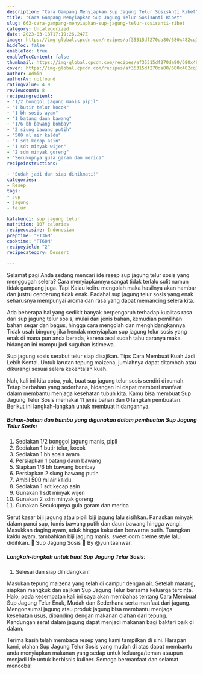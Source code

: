 ```yaml
---
description: "Cara Gampang Menyiapkan Sup Jagung Telur SosisAnti Ribet"
title: "Cara Gampang Menyiapkan Sup Jagung Telur SosisAnti Ribet"
slug: 663-cara-gampang-menyiapkan-sup-jagung-telur-sosisanti-ribet
category: Uncategorized
date: 2023-03-18T17:19:26.247Z
image: https://img-global.cpcdn.com/recipes/af35315df270da80/680x482cq70/sup-jagung-telur-sosis-foto-resep-utama.jpg
hideToc: false
enableToc: true
enableTocContent: false
thumbnail: https://img-global.cpcdn.com/recipes/af35315df270da80/680x482cq70/sup-jagung-telur-sosis-foto-resep-utama.jpg
cover: https://img-global.cpcdn.com/recipes/af35315df270da80/680x482cq70/sup-jagung-telur-sosis-foto-resep-utama.jpg
author: Admin
authorAv: notfound
ratingvalue: 4.9
reviewcount: 8
recipeingredient:
- "1/2 bonggol jagung manis pipil"
- "1 butir telur kocok"
- "1 bh sosis ayam"
- "1 batang daun bawang"
- "1/6 bh bawang bombay"
- "2 siung bawang putih"
- "500 ml air kaldu"
- "1 sdt kecap asin"
- "1 sdt minyak wijen"
- "2 sdm minyak goreng"
- "Secukupnya gula garam dan merica"
recipeinstructions:

- "Sudah jadi dan siap dinikmati!"
categories:
- Resep
tags:
- sup
- jagung
- telur

katakunci: sup jagung telur 
nutrition: 107 calories
recipecuisine: Indonesian
preptime: "PT36M"
cooktime: "PT60M"
recipeyield: "2"
recipecategory: Dessert

---
```



Selamat pagi Anda sedang mencari ide resep sup jagung telur sosis yang menggugah selera? Cara menyiapkannya sangat tidak terlalu sulit namun tidak gampang juga. Tapi Kalau keliru mengolah maka hasilnya akan hambar dan justru cenderung tidak enak. Padahal sup jagung telur sosis yang enak seharusnya mempunyai aroma dan rasa yang dapat memancing selera kita.


Ada beberapa hal yang sedikit banyak berpengaruh terhadap kualitas rasa dari sup jagung telur sosis, mulai dari jenis bahan, kemudian pemilihan bahan segar dan bagus, hingga cara mengolah dan menghidangkannya. Tidak usah bingung jika hendak menyiapkan sup jagung telur sosis yang enak di mana pun anda berada, karena asal sudah tahu caranya maka hidangan ini mampu jadi suguhan istimewa.

Sup jagung sosis serabut telur siap disajikan. Tips Cara Membuat Kuah Jadi Lebih Kental. Untuk larutan tepung maizena, jumlahnya dapat ditambah atau dikurangi sesuai selera kekentalan kuah.


Nah, kali ini kita coba, yuk, buat sup jagung telur sosis sendiri di rumah. Tetap berbahan yang sederhana, hidangan ini dapat memberi manfaat dalam membantu menjaga kesehatan tubuh kita. Kamu bisa membuat Sup Jagung Telur Sosis memakai 11 jenis bahan dan 0 langkah pembuatan. Berikut ini langkah-langkah untuk membuat hidangannya.

<!--inarticleads1-->

##### Bahan-bahan dan bumbu yang digunakan dalam pembuatan Sup Jagung Telur Sosis:

1. Sediakan 1/2 bonggol jagung manis, pipil
1. Sediakan 1 butir telur, kocok
1. Sediakan 1 bh sosis ayam
1. Persiapkan 1 batang daun bawang
1. Siapkan 1/6 bh bawang bombay
1. Persiapkan 2 siung bawang putih
1. Ambil 500 ml air kaldu
1. Sediakan 1 sdt kecap asin
1. Gunakan 1 sdt minyak wijen
1. Gunakan 2 sdm minyak goreng
1. Gunakan Secukupnya gula garam dan merica


Serut kasar biji jagung atau pipili biji jagung lalu sisihkan. Panaskan minyak dalam panci sup, tumis bawang putih dan daun bawang hingga wangi. Masukkan daging ayam, aduk hingga kaku dan berwarna putih. Tuangkan kaldu ayam, tambahkan biji jagung manis, sweet corn creme style lalu didihkan. 🌽 Sup Jagung Sosis 🌽 By @yunitaanwar. 

<!--inarticleads2-->

##### Langkah-langkah untuk buat Sup Jagung Telur Sosis:


1. Selesai dan siap dihidangkan!

Masukan tepung maizena yang telah di campur dengan air. Setelah matang, siapkan mangkuk dan sajikan Sup Jagung Telur bersama keluarga tercinta. Halo, pada kesempatan kali ini saya akan membahas tentang Cara Membuat Sup Jagung Telur Enak, Mudah dan Sederhana serta manfaat dari jagung. Mengonsumsi jagung atau produk jagung bisa membantu menjaga kesehatan usus, dibanding dengan makanan olahan dari tepung. Kandungan serat dalam jagung dapat menjadi makanan bagi bakteri baik di dalam. 

Terima kasih telah membaca resep yang kami tampilkan di sini. Harapan kami, olahan Sup Jagung Telur Sosis yang mudah di atas dapat membantu anda menyiapkan makanan yang sedap untuk keluarga/teman ataupun menjadi ide untuk berbisnis kuliner. Semoga bermanfaat dan selamat mencoba!
